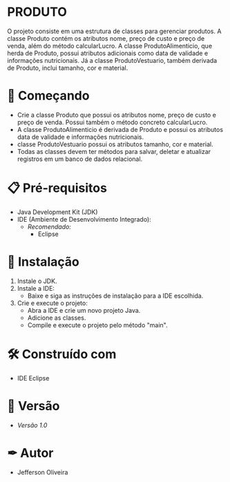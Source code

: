 # PRODUTO

O projeto consiste em uma estrutura de classes para gerenciar produtos. A classe Produto contém os atributos nome, preço de custo e preço de venda, além do método calcularLucro. A classe ProdutoAlimenticio, que herda de Produto, possui atributos adicionais como data de validade e informações nutricionais. Já a classe ProdutoVestuario, também derivada de Produto, inclui tamanho, cor e material.

# 🚀 Começando

- Crie a classe Produto que possui os atributos nome, preço de custo e preço de venda. Possui também o método concreto calcularLucro.
- A classe ProdutoAlimenticio é derivada de Produto e possui os atributos data de validade e informações nutricionais.
- classe ProdutoVestuario possui os atributos tamanho, cor e material.
- Todas as classes devem ter métodos para salvar, deletar e atualizar registros em um banco de dados relacional.

# 📋 Pré-requisitos

- Java Development Kit (JDK)
- IDE (Ambiente de Desenvolvimento Integrado):
  - *Recomendado:*
    - Eclipse

# 🔧 Instalação

1. Instale o JDK.
2. Instale a IDE:
   - Baixe e siga as instruções de instalação para a IDE escolhida.
3. Crie e execute o projeto:
   - Abra a IDE e crie um novo projeto Java.
   - Adicione as classes.
   - Compile e execute o projeto pelo método "main".

# 🛠 Construído com 

- IDE Eclipse

# 📌 Versão

- *Versão 1.0*

# ✒ Autor

- Jefferson Oliveira
